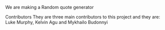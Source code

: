 We are making a Random quote generator

Contributors 
They are three main contributors to this project and they are: Luke Murphy, Kelvin Agu and Mykhailo Budonnyi
